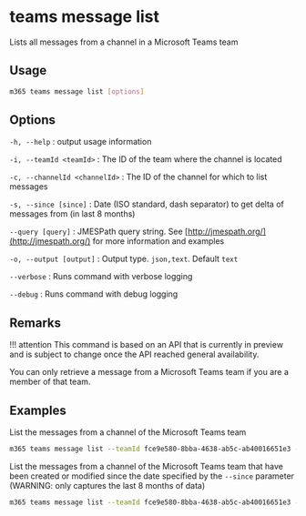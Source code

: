 # teams message list

Lists all messages from a channel in a Microsoft Teams team

## Usage

```sh
m365 teams message list [options]
```

## Options

`-h, --help`
: output usage information

`-i, --teamId <teamId>`
: The ID of the team where the channel is located

`-c, --channelId <channelId>`
: The ID of the channel for which to list messages

`-s, --since [since]`
: Date (ISO standard, dash separator) to get delta of messages from (in last 8 months)

`--query [query]`
: JMESPath query string. See [http://jmespath.org/](http://jmespath.org/) for more information and examples

`-o, --output [output]`
: Output type. `json,text`. Default `text`

`--verbose`
: Runs command with verbose logging

`--debug`
: Runs command with debug logging

## Remarks

!!! attention
    This command is based on an API that is currently in preview and is subject to change once the API reached general availability.

You can only retrieve a message from a Microsoft Teams team if you are a member of that team.

## Examples

List the messages from a channel of the Microsoft Teams team

```sh
m365 teams message list --teamId fce9e580-8bba-4638-ab5c-ab40016651e3 --channelId 19:eb30973b42a847a2a1df92d91e37c76a@thread.skype
```

List the messages from a channel of the Microsoft Teams team that have been created or modified since the date specified by the `--since` parameter (WARNING: only captures the last 8 months of data)

```sh
m365 teams message list --teamId fce9e580-8bba-4638-ab5c-ab40016651e3 --channelId 19:eb30973b42a847a2a1df92d91e37c76a@thread.skype --since 2019-12-31T14:00:00Z
```
